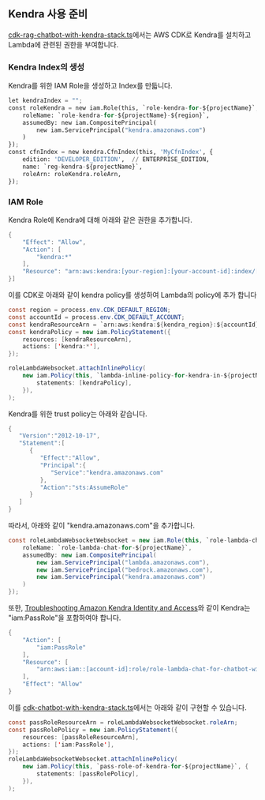 ## Kendra 사용 준비

[cdk-rag-chatbot-with-kendra-stack.ts](./cdk-rag-chatbot-with-kendra/lib/cdk-rag-chatbot-with-kendra-stack.ts)에서는 AWS CDK로 Kendra를 설치하고 Lambda에 관련된 권한을 부여합니다.

### Kendra Index의 생성

Kendra를 위한 IAM Role을 생성하고 Index를 만듧니다. 

```python
let kendraIndex = "";
const roleKendra = new iam.Role(this, `role-kendra-for-${projectName}`, {
    roleName: `role-kendra-for-${projectName}-${region}`,
    assumedBy: new iam.CompositePrincipal(
        new iam.ServicePrincipal("kendra.amazonaws.com")
    )
});
const cfnIndex = new kendra.CfnIndex(this, 'MyCfnIndex', {
    edition: 'DEVELOPER_EDITION',  // ENTERPRISE_EDITION, 
    name: `reg-kendra-${projectName}`,
    roleArn: roleKendra.roleArn,
});
```

### IAM Role

Kendra Role에 Kendra에 대해 아래와 같은 권한을 추가합니다.

```java
{
    "Effect": "Allow",
    "Action": [
        "kendra:*"
    ],
    "Resource": "arn:aws:kendra:[your-region]:[your-account-id]:index/[index-id]"
}]
```

이를 CDK로 아래와 같이 kendra policy를 생성하여 Lambda의 policy에 추가 합니다

```java
const region = process.env.CDK_DEFAULT_REGION;
const accountId = process.env.CDK_DEFAULT_ACCOUNT;
const kendraResourceArn = `arn:aws:kendra:${kendra_region}:${accountId}:index/${cfnIndex.attrId}`
const kendraPolicy = new iam.PolicyStatement({
    resources: [kendraResourceArn],
    actions: ['kendra:*'],
});

roleLambdaWebsocket.attachInlinePolicy(
    new iam.Policy(this, `lambda-inline-policy-for-kendra-in-${projectName}`, {
        statements: [kendraPolicy],
    }),
);
```

Kendra를 위한 trust policy는 아래와 같습니다.

```java
{
   "Version":"2012-10-17",
   "Statement":[
      {
         "Effect":"Allow",
         "Principal":{
            "Service":"kendra.amazonaws.com"
         },
         "Action":"sts:AssumeRole"
      }
   ]
}
```

따라서, 아래와 같이 "kendra.amazonaws.com"을 추가합니다.

```java
const roleLambdaWebsocketWebsocket = new iam.Role(this, `role-lambda-chat-for-${projectName}`, {
    roleName: `role-lambda-chat-for-${projectName}`,
    assumedBy: new iam.CompositePrincipal(
        new iam.ServicePrincipal("lambda.amazonaws.com"),
        new iam.ServicePrincipal("bedrock.amazonaws.com"),
        new iam.ServicePrincipal("kendra.amazonaws.com")
    )
});
```

또한, [Troubleshooting Amazon Kendra Identity and Access](https://docs.aws.amazon.com/kendra/latest/dg/security_iam_troubleshoot.html)와 같이 Kendra는 "iam:PassRole"을 포함하여야 합니다. 

```java
{
    "Action": [
        "iam:PassRole"
    ],
    "Resource": [
        "arn:aws:iam::[account-id]:role/role-lambda-chat-for-chatbot-with-kendra",
    ],
    "Effect": "Allow"
}
```

이를 [cdk-chatbot-with-kendra-stack.ts](./cdk-chatbot-with-kendra/lib/cdk-chatbot-with-kendra-stack.ts)에서는 아래와 같이 구현할 수 있습니다.

```java
const passRoleResourceArn = roleLambdaWebsocketWebsocket.roleArn;
const passRolePolicy = new iam.PolicyStatement({
    resources: [passRoleResourceArn],
    actions: ['iam:PassRole'],
});
roleLambdaWebsocketWebsocket.attachInlinePolicy(
    new iam.Policy(this, `pass-role-of-kendra-for-${projectName}`, {
        statements: [passRolePolicy],
    }),
);
```  
